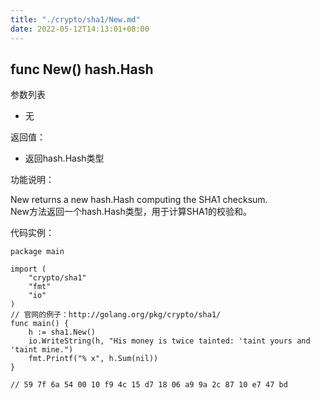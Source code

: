 ```yaml
---
title: "./crypto/sha1/New.md"
date: 2022-05-12T14:13:01+08:00
---
```

## func New() hash.Hash

参数列表

- 无

返回值：

- 返回hash.Hash类型

功能说明：

New returns a new hash.Hash computing the SHA1 checksum.  
New方法返回一个hash.Hash类型，用于计算SHA1的校验和。

代码实例：

  	package main
	
	import (
		"crypto/sha1"
		"fmt"
		"io"
	)
	// 官网的例子：http://golang.org/pkg/crypto/sha1/
	func main() {
		h := sha1.New()
		io.WriteString(h, "His money is twice tainted: 'taint yours and 'taint mine.")
		fmt.Printf("% x", h.Sum(nil))
	}

	// 59 7f 6a 54 00 10 f9 4c 15 d7 18 06 a9 9a 2c 87 10 e7 47 bd

